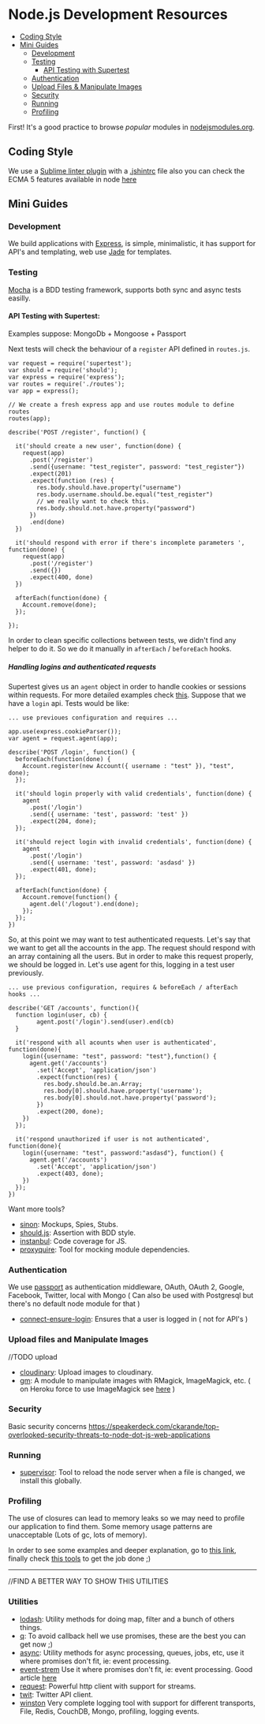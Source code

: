 # Node.js Development Resources

- [Coding Style](#coding-style)
- [Mini Guides](#mini-guides)
    - [Development](#development)
    - [Testing](#testing)
    	- [API Testing with Supertest](#api-testing-with-supertest)
    - [Authentication](#authentication)
    - [Upload Files & Manipulate Images](#upload-files-and-manipulate-images)
    - [Security](#security)
    - [Running](#running)
    - [Profiling](#profiling)
	

First! It's a good practice to browse *popular* modules in [nodejsmodules.org](https://nodejsmodules.org/).

	
## Coding Style

  We use a [Sublime linter plugin](https://github.com/SublimeLinter/SublimeLinter-jshint) with a [.jshintrc](../templates/node.js/.jshintrc) file also you can check the ECMA 5 features available in node [here](https://github.com/joyent/node/wiki/ECMA-5-Mozilla-Features-Implemented-in-V8)
  
## Mini Guides  

### Development

  We build applications with [Express](http://expressjs.com/), is simple, minimalistic, it has support for API's and templating, web use [Jade](http://jade-lang.com/) for templates.

### Testing

[Mocha](http://visionmedia.github.io/mocha/) is a BDD testing framework, supports both sync and async tests easilly.

#### API Testing with Supertest:

Examples suppose: MongoDb + Mongoose + Passport

Next tests will check the behaviour of a `register` API defined in `routes.js`.

	var request = require('supertest');
	var should = require('should');
	var express = require('express');
	var routes = require('./routes');
	var app = express();
	
	// We create a fresh express app and use routes module to define routes
	routes(app);
	
	describe('POST /register', function() {
	
	  it('should create a new user', function(done) {
	    request(app)
	      .post('/register')
	      .send({username: "test_register", password: "test_register"})
	      .expect(201)
	      .expect(function (res) {
	        res.body.should.have.property("username")
	        res.body.username.should.be.equal("test_register")
	        // we really want to check this.
	        res.body.should.not.have.property("password")
	      })
	      .end(done)
	  })
	
	  it('should respond with error if there's incomplete parameters ', function(done) {
	    request(app)
	      .post('/register')
	      .send({})
	      .expect(400, done)
	  })
	
	  afterEach(function(done) {
	    Account.remove(done);
	  });
	
	});
	
In order to clean specific collections between tests, we didn't find any helper to do it. So we do it manually in `afterEach` / `beforeEach` hooks.

##### Handling logins and authenticated requests

Supertest gives us an `agent` object in order to handle cookies or sessions within requests. For more detailed examples check [this](https://github.com/visionmedia/supertest#example). 
Suppose that we have a `login` api. Tests would be like:

	... use previoues configuration and requires ...
	
	app.use(express.cookieParser());
	var agent = request.agent(app);
	
	describe('POST /login', function() {
	  beforeEach(function(done) {
	    Account.register(new Account({ username : "test" }), "test", done);
	  });  
	
	  it('should login properly with valid credentials', function(done) {
	    agent
	      .post('/login')
	      .send({ username: 'test', password: 'test' })
	      .expect(204, done);
	  });
	
	  it('should reject login with invalid credentials', function(done) {
	    agent
	      .post('/login')
	      .send({ username: 'test', password: 'asdasd' })
	      .expect(401, done);
	  });
	
	  afterEach(function(done) {
	    Account.remove(function() {
	      agent.del('/logout').end(done);
	    });
	  });  
	})
	
So, at this point we may want to test authenticated requests. Let's say that we want to get all the accounts in the app.
The request should respond with an array containing all the users. But in order to make this request properly, we should be logged in. Let's use agent for this, logging in a test user previously.

	... use previous configuration, requires & beforeEach / afterEach hooks ...

	describe('GET /accounts', function(){
	  function login(user, cb) {
    	    agent.post('/login').send(user).end(cb)
  	  }
  	  
	  it('respond with all acounts when user is authenticated', function(done){
	    login({username: "test", password: "test"},function() {
	      agent.get('/accounts')
	        .set('Accept', 'application/json')
	        .expect(function(res) {
	          res.body.should.be.an.Array;
	          res.body[0].should.have.property('username');
	          res.body[0].should.not.have.property('password');
	        })
	        .expect(200, done);
	    })
	  });
	
	  it('respond unauthorized if user is not authenticated', function(done){
	    login({username: "test", password:"asdasd"}, function() {
	      agent.get('/accounts')
	        .set('Accept', 'application/json')
	        .expect(403, done);
	    })
	  });
	})
	

Want more tools?

* [sinon](sinonjs.org): Mockups, Spies, Stubs.
* [should.js](https://github.com/visionmedia/should.js/): Assertion with BDD style.
* [instanbul](https://github.com/gotwarlost/istanbul): Code coverage for JS.
* [proxyquire](https://github.com/thlorenz/proxyquire): Tool for mocking module dependencies.

### Authentication  

  We use [passport](http://passportjs.org/) as authentication middleware, OAuth, OAuth 2, Google, Facebook, Twitter, local with Mongo ( Can also be used with Postgresql but there's no default node module for that )

* [connect-ensure-login](https://github.com/jaredhanson/connect-ensure-login): Ensures that a user is logged in ( not for API's )

### Upload files and Manipulate Images

//TODO upload

* [cloudinary](https://github.com/cloudinary/cloudinary_npm): Upload images to cloudinary.
* [gm](http://aheckmann.github.io/gm/): A module to manipulate images with RMagick, ImageMagick, etc. ( on Heroku force to use ImageMagick see [here](http://stackoverflow.com/questions/16476666/image-resize-library-for-node-js-site-on-heroku-hosting) )


### Security

  Basic security concerns https://speakerdeck.com/ckarande/top-overlooked-security-threats-to-node-dot-js-web-applications
  

### Running

* [supervisor](https://github.com/isaacs/node-supervisor): Tool to reload the node server when a file is changed, we install this globally.


### Profiling

The use of closures can lead to memory leaks so we may need to profile our application to find them.
Some memory usage patterns are unacceptable (Lots of gc, lots of memory).

In order to see some examples and deeper explanation, go to [this link](http://stackoverflow.com/questions/5326300/garbage-collection-with-node-js), finally check [this tools](./node-profiling.md) to get the job done ;)

***

//FIND A BETTER WAY TO SHOW THIS UTILITIES

### Utilities

* [lodash](http://lodash.com/): Utility methods for doing map, filter and a bunch of others things.
* [q](https://github.com/kriskowal/q): To avoid callback hell we use promises, these are the best you can get now ;)
* [async](https://github.com/caolan/async): Utility methods for async processing, queues, jobs, etc, use it where promises don't fit, ie: event processing.
* [event-strem](https://github.com/dominictarr/event-stream) Use it where promises don't fit, ie: event processing. Good article [here](https://github.com/dominictarr/event-stream)
* [request](https://github.com/mikeal/request): Powerful http client with support for streams.
* [twit](https://github.com/ttezel/twit): Twitter API client.  
* [winston](https://github.com/flatiron/winston) Very complete logging tool with support for different transports, File, Redis, CouchDB, Mongo, profiling, logging events.
